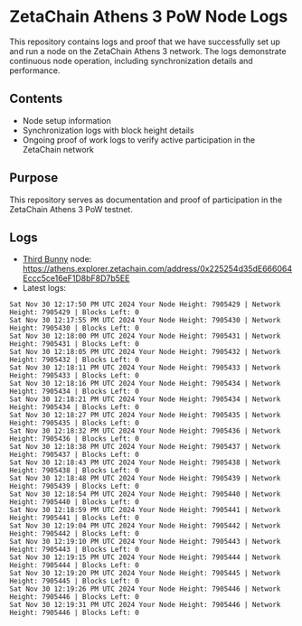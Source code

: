 # ZetaChain Athens 3 PoW Node Logs
This repository contains logs and proof that we have successfully set up and run a node on the ZetaChain Athens 3 network. The logs demonstrate continuous node operation, including synchronization details and performance.

## Contents
- Node setup information
- Synchronization logs with block height details
- Ongoing proof of work logs to verify active participation in the ZetaChain network

## Purpose
This repository serves as documentation and proof of participation in the ZetaChain Athens 3 PoW testnet.

## Logs

- [Third Bunny](https://thirdbunny.xyz/) node: https://athens.explorer.zetachain.com/address/0x225254d35dE666064Eccc5ce16eF1D8bF8D7b5EE
- Latest logs:
```
Sat Nov 30 12:17:50 PM UTC 2024 Your Node Height: 7905429 | Network Height: 7905429 | Blocks Left: 0
Sat Nov 30 12:17:55 PM UTC 2024 Your Node Height: 7905430 | Network Height: 7905430 | Blocks Left: 0
Sat Nov 30 12:18:00 PM UTC 2024 Your Node Height: 7905431 | Network Height: 7905431 | Blocks Left: 0
Sat Nov 30 12:18:05 PM UTC 2024 Your Node Height: 7905432 | Network Height: 7905432 | Blocks Left: 0
Sat Nov 30 12:18:11 PM UTC 2024 Your Node Height: 7905433 | Network Height: 7905433 | Blocks Left: 0
Sat Nov 30 12:18:16 PM UTC 2024 Your Node Height: 7905434 | Network Height: 7905434 | Blocks Left: 0
Sat Nov 30 12:18:21 PM UTC 2024 Your Node Height: 7905434 | Network Height: 7905434 | Blocks Left: 0
Sat Nov 30 12:18:27 PM UTC 2024 Your Node Height: 7905435 | Network Height: 7905435 | Blocks Left: 0
Sat Nov 30 12:18:32 PM UTC 2024 Your Node Height: 7905436 | Network Height: 7905436 | Blocks Left: 0
Sat Nov 30 12:18:38 PM UTC 2024 Your Node Height: 7905437 | Network Height: 7905437 | Blocks Left: 0
Sat Nov 30 12:18:43 PM UTC 2024 Your Node Height: 7905438 | Network Height: 7905438 | Blocks Left: 0
Sat Nov 30 12:18:48 PM UTC 2024 Your Node Height: 7905439 | Network Height: 7905439 | Blocks Left: 0
Sat Nov 30 12:18:54 PM UTC 2024 Your Node Height: 7905440 | Network Height: 7905440 | Blocks Left: 0
Sat Nov 30 12:18:59 PM UTC 2024 Your Node Height: 7905441 | Network Height: 7905441 | Blocks Left: 0
Sat Nov 30 12:19:04 PM UTC 2024 Your Node Height: 7905442 | Network Height: 7905442 | Blocks Left: 0
Sat Nov 30 12:19:10 PM UTC 2024 Your Node Height: 7905443 | Network Height: 7905443 | Blocks Left: 0
Sat Nov 30 12:19:15 PM UTC 2024 Your Node Height: 7905444 | Network Height: 7905444 | Blocks Left: 0
Sat Nov 30 12:19:20 PM UTC 2024 Your Node Height: 7905445 | Network Height: 7905445 | Blocks Left: 0
Sat Nov 30 12:19:26 PM UTC 2024 Your Node Height: 7905446 | Network Height: 7905446 | Blocks Left: 0
Sat Nov 30 12:19:31 PM UTC 2024 Your Node Height: 7905446 | Network Height: 7905446 | Blocks Left: 0
```
